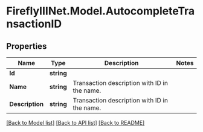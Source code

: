 # FireflyIIINet.Model.AutocompleteTransactionID

## Properties

Name | Type | Description | Notes
------------ | ------------- | ------------- | -------------
**Id** | **string** |  | 
**Name** | **string** | Transaction description with ID in the name. | 
**Description** | **string** | Transaction description with ID in the name. | 

[[Back to Model list]](../README.md#documentation-for-models) [[Back to API list]](../README.md#documentation-for-api-endpoints) [[Back to README]](../README.md)

